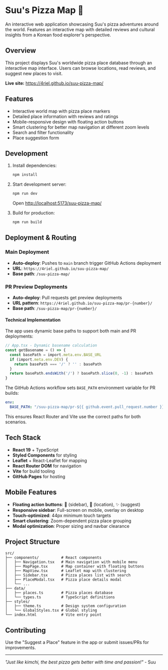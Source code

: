 # Suu's Pizza Map 🍕

An interactive web application showcasing Suu's pizza adventures around the world. Features an interactive map with detailed reviews and cultural insights from a Korean food explorer's perspective.

## Overview

This project displays Suu's worldwide pizza place database through an interactive map interface. Users can browse locations, read reviews, and suggest new places to visit.

**Live site:** <https://4riel.github.io/suu-pizza-map/>

## Features

- Interactive world map with pizza place markers
- Detailed place information with reviews and ratings  
- Mobile-responsive design with floating action buttons
- Smart clustering for better map navigation at different zoom levels
- Search and filter functionality
- Place suggestion form

## Development

1. Install dependencies:
   ```bash
   npm install
   ```

2. Start development server:
   ```bash
   npm run dev
   ```
   Open <http://localhost:5173/suu-pizza-map/>

3. Build for production:
   ```bash
   npm run build
   ```

## Deployment & Routing

### Main Deployment
- **Auto-deploy**: Pushes to `main` branch trigger GitHub Actions deployment
- **URL**: `https://4riel.github.io/suu-pizza-map/`
- **Base path**: `/suu-pizza-map/`

### PR Preview Deployments
- **Auto-deploy**: Pull requests get preview deployments
- **URL pattern**: `https://4riel.github.io/suu-pizza-map/pr-{number}/`
- **Base path**: `/suu-pizza-map/pr-{number}/`

#### Technical Implementation
The app uses dynamic base paths to support both main and PR deployments:

```typescript
// App.tsx - Dynamic basename calculation
const getBasename = () => {
  const basePath = import.meta.env.BASE_URL
  if (import.meta.env.DEV) {
    return basePath === '/' ? '' : basePath
  }
  return basePath.endsWith('/') ? basePath.slice(0, -1) : basePath
}
```

The GitHub Actions workflow sets `BASE_PATH` environment variable for PR builds:
```yaml
env:
  BASE_PATH: "/suu-pizza-map/pr-${{ github.event.pull_request.number }}/"
```

This ensures React Router and Vite use the correct paths for both scenarios.

## Tech Stack

- **React 19** + TypeScript
- **Styled Components** for styling
- **Leaflet** + React-Leaflet for mapping
- **React Router DOM** for navigation
- **Vite** for build tooling
- **GitHub Pages** for hosting

## Mobile Features

- **Floating action buttons**: 🍕 (sidebar), 📍 (location), ✨ (suggest)
- **Responsive sidebar**: Full-screen on mobile, overlay on desktop
- **Touch-optimized**: 44px minimum touch targets
- **Smart clustering**: Zoom-dependent pizza place grouping
- **Modal optimization**: Proper sizing and navbar clearance

## Project Structure

```
src/
├── components/          # React components
│   ├── Navigation.tsx   # Main navigation with mobile menu
│   ├── MapPage.tsx      # Map container with floating buttons
│   ├── MapView.tsx      # Leaflet map with clustering
│   ├── Sidebar.tsx      # Pizza places list with search
│   ├── PlaceModal.tsx   # Pizza place details modal
│   └── ...
├── data/
│   ├── places.ts        # Pizza places database
│   └── types.ts         # TypeScript definitions
├── styles/
│   ├── theme.ts         # Design system configuration
│   └── GlobalStyles.tsx # Global styling
└── index.html           # Vite entry point
```

## Contributing

Use the "Suggest a Place" feature in the app or submit issues/PRs for improvements.

---

*"Just like kimchi, the best pizza gets better with time and passion!"* - Suu
